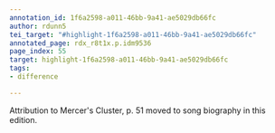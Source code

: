 ```yaml
---
annotation_id: 1f6a2598-a011-46bb-9a41-ae5029db66fc
author: rdunn5
tei_target: "#highlight-1f6a2598-a011-46bb-9a41-ae5029db66fc"
annotated_page: rdx_r8t1x.p.idm9536
page_index: 55
target: highlight-1f6a2598-a011-46bb-9a41-ae5029db66fc
tags:
- difference

---
```

Attribution to Mercer's Cluster, p. 51 moved to song biography in this edition.